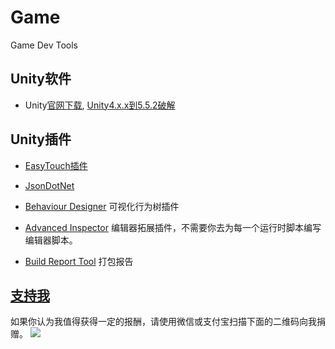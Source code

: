 # Game
Game Dev Tools


## Unity软件

- Unity[官网下载](http://unity3d.com/unity/download/archive ), [Unity4.x.x到5.5.2破解](http://www.ceeger.com/forum/read.php?tid=23396)

## Unity插件

- [EasyTouch插件](https://www.assetstore.unity3d.com/cn/#!/content/3322)

- [JsonDotNet](https://www.assetstore.unity3d.com/cn/#!/content/11347)

- [Behaviour Designer](https://www.assetstore.unity3d.com/cn/#!/content/15277)  可视化行为树插件

- [Advanced Inspector](https://www.assetstore.unity3d.com/cn/#!/content/18025) 编辑器拓展插件，不需要你去为每一个运行时脚本编写编辑器脚本。

- [Build Report Tool](https://www.assetstore.unity3d.com/en/#!/content/8162)  打包报告



[支持我](http://www.skyseraph.com)
-------
如果你认为我值得获得一定的报酬，请使用微信或支付宝扫描下面的二维码向我捐赠。
![](http://7xo4q8.com1.z0.glb.clouddn.com/skyseraph/2016/wx_zfb.jpg "")
